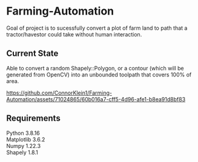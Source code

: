 # Farming-Automation
Goal of project is to sucessfully convert a plot of farm land to path that a tractor/havestor could take without human interaction.

## Current State
Able to convert a random Shapely::Polygon, or a contour (which will be generated from OpenCV) into an unbounded toolpath that covers 100% of area.

https://github.com/ConnorKlein1/Farming-Automation/assets/71024865/60b016a7-cff5-4d96-afe1-b8ea91d8bf83

## Requirements  
Python 3.8.16  
Matplotlib 3.6.2  
Numpy 1.22.3  
Shapely 1.8.1
